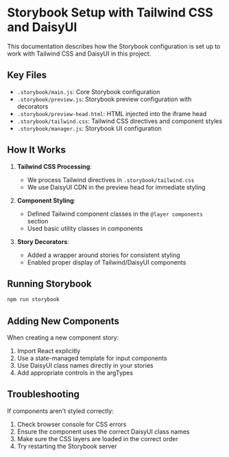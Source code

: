 # Storybook Setup with Tailwind CSS and DaisyUI

This documentation describes how the Storybook configuration is set up to work with Tailwind CSS and DaisyUI in this project.

## Key Files

- `.storybook/main.js`: Core Storybook configuration
- `.storybook/preview.js`: Storybook preview configuration with decorators
- `.storybook/preview-head.html`: HTML injected into the iframe head
- `.storybook/tailwind.css`: Tailwind CSS directives and component styles
- `.storybook/manager.js`: Storybook UI configuration

## How It Works

1. **Tailwind CSS Processing**: 
   - We process Tailwind directives in `.storybook/tailwind.css`
   - We use DaisyUI CDN in the preview head for immediate styling

2. **Component Styling**:
   - Defined Tailwind component classes in the `@layer components` section
   - Used basic utility classes in components

3. **Story Decorators**:
   - Added a wrapper around stories for consistent styling
   - Enabled proper display of Tailwind/DaisyUI components

## Running Storybook

```bash
npm run storybook
```

## Adding New Components

When creating a new component story:

1. Import React explicitly
2. Use a state-managed template for input components
3. Use DaisyUI class names directly in your stories
4. Add appropriate controls in the argTypes

## Troubleshooting

If components aren't styled correctly:

1. Check browser console for CSS errors
2. Ensure the component uses the correct DaisyUI class names
3. Make sure the CSS layers are loaded in the correct order
4. Try restarting the Storybook server
